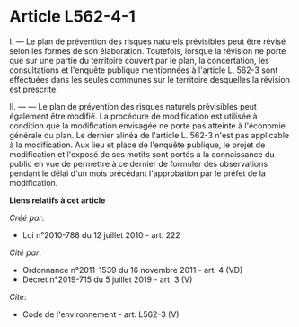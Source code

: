 # Article L562-4-1

I. ― Le plan de prévention des risques naturels prévisibles peut être révisé selon les formes de son élaboration. Toutefois,
lorsque la révision ne porte que sur une partie du territoire couvert par le plan, la concertation, les consultations et
l'enquête publique mentionnées à l'article L. 562-3 sont effectuées dans les seules communes sur le territoire desquelles la
révision est prescrite. 

II. ― ― Le plan de prévention des risques naturels prévisibles peut également être modifié. La procédure de modification est
utilisée à condition que la modification envisagée ne porte pas atteinte à l'économie générale du plan. Le dernier alinéa de
l'article L. 562-3 n'est pas applicable à la modification. Aux lieu et place de l'enquête publique, le projet de modification
et l'exposé de ses motifs sont portés à la connaissance du public en vue de permettre à ce dernier de formuler des
observations pendant le délai d'un mois précédant l'approbation par le préfet de la modification.

**Liens relatifs à cet article**

_Créé par_:

  - Loi n°2010-788 du 12 juillet 2010 - art. 222

_Cité par_:

  - Ordonnance n°2011-1539 du 16 novembre 2011 - art. 4 (VD)
  - Décret n°2019-715 du 5 juillet 2019 - art. 3 (V)

_Cite_:

  - Code de l'environnement - art. L562-3 (V)
